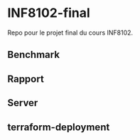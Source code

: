 # INF8102-final
Repo pour le projet final du cours INF8102.

## Benchmark
## Rapport
## Server
## terraform-deployment
